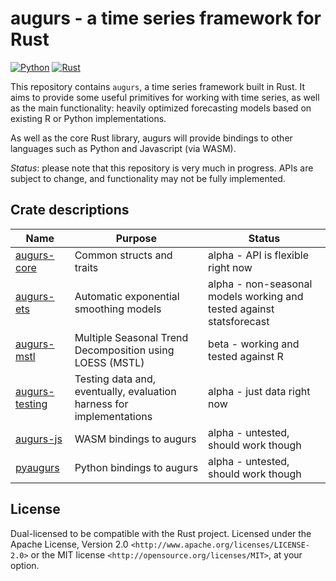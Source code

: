 # augurs - a time series framework for Rust

[![Python](https://github.com/grafana/augurs/actions/workflows/python.yml/badge.svg)](https://github.com/grafana/augurs/actions/workflows/python.yml)
[![Rust](https://github.com/grafana/augurs/actions/workflows/rust.yml/badge.svg)](https://github.com/grafana/augurs/actions/workflows/rust.yml)

This repository contains `augurs`, a time series framework built in Rust.
It aims to provide some useful primitives for working with time series,
as well as the main functionality: heavily optimized forecasting models
based on existing R or Python implementations.

As well as the core Rust library, augurs will provide bindings to other
languages such as Python and Javascript (via WASM).

*Status*: please note that this repository is very much in progress.
APIs are subject to change, and functionality may not be fully implemented.

## Crate descriptions

| Name               | Purpose                                                              | Status                                                               |
| -------------      | -------                                                              | ------                                                               |
| [augurs-core][]    | Common structs and traits                                            | alpha - API is flexible right now                                    |
| [augurs-ets][]     | Automatic exponential smoothing models                               | alpha - non-seasonal models working and tested against statsforecast |
| [augurs-mstl][]    | Multiple Seasonal Trend Decomposition using LOESS (MSTL)             | beta - working and tested against R                                  |
| [augurs-testing][] | Testing data and, eventually, evaluation harness for implementations | alpha - just data right now                                          |
| [augurs-js][]      | WASM bindings to augurs                                              | alpha - untested, should work though                                 |
| [pyaugurs][]       | Python bindings to augurs                                            | alpha - untested, should work though                                 |

## License

Dual-licensed to be compatible with the Rust project.
Licensed under the Apache License, Version 2.0 `<http://www.apache.org/licenses/LICENSE-2.0>` or the MIT license `<http://opensource.org/licenses/MIT>`, at your option.

[augurs-core]: crates/augurs-core
[augurs-ets]: crates/augurs-ets
[augurs-mstl]: crates/augurs-mstl
[augurs-js]: crates/augurs-js
[augurs-testing]: crates/augurs-testing
[pyaugurs]: crates/pyaugurs
